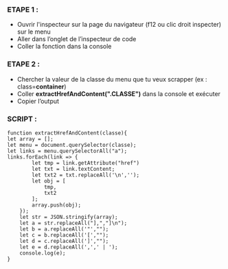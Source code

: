 ### ETAPE 1 : 
- Ouvrir l'inspecteur sur la page du navigateur (f12 ou clic droit inspecter) sur le menu
- Aller dans l’onglet de l’inspecteur de code
- Coller la fonction dans la console

### ETAPE 2 : 
- Chercher la valeur de la classe du menu que tu veux scrapper (ex : class=**container**)
- Coller **extractHrefAndContent(".CLASSE")** dans la console et exécuter
- Copier l’output

### SCRIPT :
```
function extractHrefAndContent(classe){
let array = [];
let menu = document.querySelector(classe);
let links = menu.querySelectorAll("a");
links.forEach(link => {
        let tmp = link.getAttribute("href")
        let txt = link.textContent;
        let txt2 = txt.replaceAll('\n','');
        let obj = [
            tmp,
            txt2
        ];
        array.push(obj);
    });
    let str = JSON.stringify(array);
    let a = str.replaceAll("],","]\n");
    let b = a.replaceAll('"',"");
    let c = b.replaceAll('[',"");
    let d = c.replaceAll(']',"");
    let e = d.replaceAll(',',' | ');
    console.log(e);   
}
